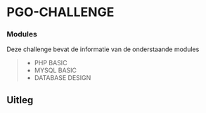 # PGO-CHALLENGE


### Modules

Deze challenge bevat de informatie van de onderstaande modules

> - PHP BASIC
> - MYSQL BASIC
> - DATABASE DESIGN

## Uitleg

